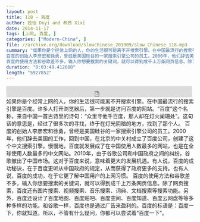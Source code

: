 ```yaml
---
layout: post
title: 118 - 百度
author: 独怡 Duyi and 希茜 Xixi
date: 2014-11-17
tags: [上网, 百度, ]
categories: ["Modern-China", ]
file: //archive.org/download/slowchinese_201909/Slow_Chinese_118.mp3
summary: "如果你是个经常上网的人，你的生活很可能离不开搜索引擎。在中国最流行的搜索引擎是百度。许多人打开浏览器后，第一步就是访问百度的网站。“百度”这个名称，来自中国一首古诗里的诗句：“众里寻他千百度，那人却在灯火阑珊处”。这句话的意思是，经过了很多次的寻找，终于在灯光阴暗的地方，找到了那个人。
百度的创始人李彦宏和徐勇，曾经是美国硅谷的一家搜索引擎公司的员工。2000年，他们辞去美国的工作，回到中国，在北京的中关村成立了百度公司，创建了这个中文搜索引擎。慢慢地，百度就发展成了在中国使用人数最多的网站，也是在全球使用人数最多的中文网站。2010年，由于谷歌公司和中国政府之间的纠纷，谷歌撤出了中国市场。这对于百度来说，意味着更大的发展机遇。有人说，百度的成功秘诀，在于百度更听从中国政府的规定，从而获得了政府更多的支持。也有人说，百度的成功，在于它更了解中国用户的上网习惯。
百度的使用方法和谷歌差不多，输入你想要搜索的关键词，就可以得到成千上万条网页信息。除了网页搜索，百度还有图片搜索、视频搜索、音乐搜索、词典、文档搜索等搜索功能。另外，百度还设计了百度地图、百度贴吧、百度空间、百度知道、百度云网盘等等多种多样的功能。和谷歌一样，百度也是通过广告来盈利的。百度的标语是：百度一下，你就知道。所以，不管有什么疑问，你都可以尝试着“百度一下”。"
duration: "0:03:49.412688"
length: "5927852"
---
```


<iframe src="https://archive.org/embed/slowchinese_201909/Slow_Chinese_118.mp3" width="500" height="30" frameborder="0" webkitallowfullscreen="true" mozallowfullscreen="true" allowfullscreen></iframe>
如果你是个经常上网的人，你的生活很可能离不开搜索引擎。在中国最流行的搜索引擎是百度。许多人打开浏览器后，第一步就是访问百度的网站。“百度”这个名称，来自中国一首古诗里的诗句：“众里寻他千百度，那人却在灯火阑珊处”。这句话的意思是，经过了很多次的寻找，终于在灯光阴暗的地方，找到了那个人。
百度的创始人李彦宏和徐勇，曾经是美国硅谷的一家搜索引擎公司的员工。2000年，他们辞去美国的工作，回到中国，在北京的中关村成立了百度公司，创建了这个中文搜索引擎。慢慢地，百度就发展成了在中国使用人数最多的网站，也是在全球使用人数最多的中文网站。2010年，由于谷歌公司和中国政府之间的纠纷，谷歌撤出了中国市场。这对于百度来说，意味着更大的发展机遇。有人说，百度的成功秘诀，在于百度更听从中国政府的规定，从而获得了政府更多的支持。也有人说，百度的成功，在于它更了解中国用户的上网习惯。
百度的使用方法和谷歌差不多，输入你想要搜索的关键词，就可以得到成千上万条网页信息。除了网页搜索，百度还有图片搜索、视频搜索、音乐搜索、词典、文档搜索等搜索功能。另外，百度还设计了百度地图、百度贴吧、百度空间、百度知道、百度云网盘等等多种多样的功能。和谷歌一样，百度也是通过广告来盈利的。百度的标语是：百度一下，你就知道。所以，不管有什么疑问，你都可以尝试着“百度一下”。